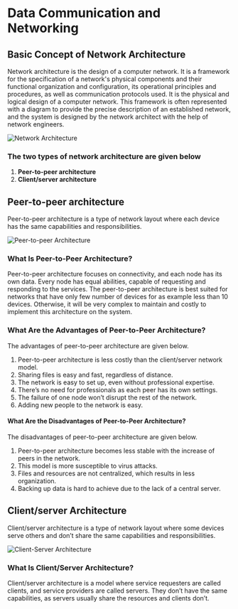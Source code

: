 # Data Communication and Networking

## Basic Concept of Network Architecture

Network architecture is the design of a computer network. It is a framework for the specification of a network's physical components and their functional organization and configuration, its operational principles and procedures, as well as communication protocols used. It is the physical and logical design of a computer network. This framework is often represented with a diagram to provide the precise description of an established network, and the system is designed by the network architect with the help of network engineers.

![Network Architecture]('./../../../images/network-architecture.png)

### **The two types of network architecture are given below**

1. **Peer-to-peer architecture**
2. **Client/server architecture**

## Peer-to-peer architecture

Peer-to-peer architecture is a type of network layout where each device has the same capabilities and responsibilities.

![Peer-to-peer Architecture]('./../../../images/p2p.jpg)

### **What Is Peer-to-Peer Architecture?**

Peer-to-peer architecture focuses on connectivity, and each node has its own data. Every node has equal abilities, capable of requesting and responding to the services. The peer-to-peer architecture is best suited for networks that have only few number of devices for as example less than 10 devices. Otherwise, it will be very complex to maintain and costly to implement this architecture on the system.

### **What Are the Advantages of Peer-to-Peer Architecture?**

The advantages of peer-to-peer architecture are given below.

1. Peer-to-peer architecture is less costly than the client/server network model.
2. Sharing files is easy and fast, regardless of distance.
3. The network is easy to set up, even without professional expertise.
4. There’s no need for professionals as each peer has its own settings.
5. The failure of one node won’t disrupt the rest of the network.
6. Adding new people to the network is easy.

#### **What Are the Disadvantages of Peer-to-Peer Architecture?**

The disadvantages of peer-to-peer architecture are given below.

1. Peer-to-peer architecture becomes less stable with the increase of peers in the network.
2. This model is more susceptible to virus attacks.
3. Files and resources are not centralized, which results in less organization.
4. Backing up data is hard to achieve due to the lack of a central server.

## Client/server Architecture

Client/server architecture is a type of network layout where some devices serve others and don’t share the same capabilities and responsibilities.

![Client-Server Architecture]('./../../../images/client-server.jpg)

### What Is Client/Server Architecture?

Client/server architecture is a model where service requesters are called clients, and service providers are called servers. They don’t have the same capabilities, as servers usually share the resources and clients don’t.
